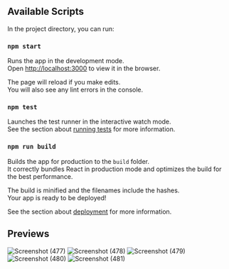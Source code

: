 
## Available Scripts

In the project directory, you can run:

### `npm start`

Runs the app in the development mode.\
Open [http://localhost:3000](http://localhost:3000) to view it in the browser.

The page will reload if you make edits.\
You will also see any lint errors in the console.

### `npm test`

Launches the test runner in the interactive watch mode.\
See the section about [running tests](https://facebook.github.io/create-react-app/docs/running-tests) for more information.

### `npm run build`

Builds the app for production to the `build` folder.\
It correctly bundles React in production mode and optimizes the build for the best performance.

The build is minified and the filenames include the hashes.\
Your app is ready to be deployed!

See the section about [deployment](https://facebook.github.io/create-react-app/docs/deployment) for more information.

## Previews
![Screenshot (477)](https://user-images.githubusercontent.com/72501596/117699400-734bba00-b1e2-11eb-9a8b-67dd27ef855b.png)
![Screenshot (478)](https://user-images.githubusercontent.com/72501596/117699417-78106e00-b1e2-11eb-86a1-d5de96d8943d.png)
![Screenshot (479)](https://user-images.githubusercontent.com/72501596/117699427-7b0b5e80-b1e2-11eb-8a02-3bdb959ed291.png)
![Screenshot (480)](https://user-images.githubusercontent.com/72501596/117699446-7e9ee580-b1e2-11eb-84b1-4d433c45a3a0.png)
![Screenshot (481)](https://user-images.githubusercontent.com/72501596/117699461-81013f80-b1e2-11eb-8555-ec74891cc56f.png)
